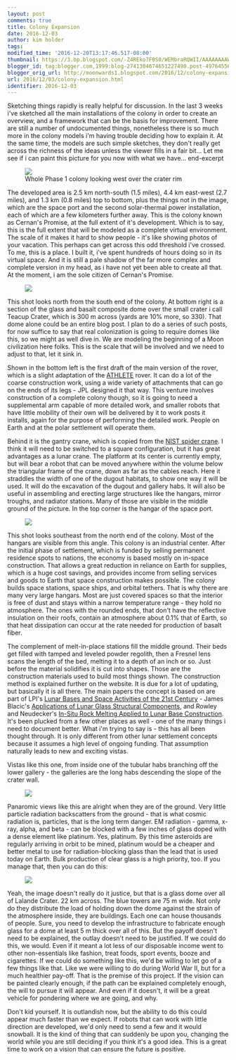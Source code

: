 ```yaml
---
layout: post
comments: true
title: Colony Expansion
date: 2016-12-03
author: kim holder
tags:
modified_time: '2016-12-20T13:17:46.517-08:00'
thumbnail: https://3.bp.blogspot.com/-Z4REko7F0S0/WEMbraRQWII/AAAAAAAAWXs/YQjlzTYVFBsNLjPNHITPZxNeQs1e4wOQwCK4B/s72-c/OverviewBirdsEye.jpg
blogger_id: tag:blogger.com,1999:blog-2741304674651227490.post-4976455686104115344
blogger_orig_url: http://moonwards1.blogspot.com/2016/12/colony-expansion.html
url: 2016/12/03/colony-expansion.html
identifier: 2016-12-03
---
```


Sketching things rapidly is really helpful for discussion. In the last 3 weeks i've sketched all the main installations of the colony in order to create an overview, and a framework that can be the basis for improvement. There are still a number of undocumented things, nonetheless there is so much more in the colony models i'm having trouble deciding how to explain it. At the same time, the models are such simple sketches, they don't really get across the richness of the ideas unless the viewer fills in a fair bit... Let me see if i can paint this picture for you now with what we have...
end-excerpt

<figure>
<img  src="https://www.moonwards.com/img/OverviewBirdsEye.jpg" />
<figcaption>Whole Phase 1 colony looking west over the crater rim</figcaption>
</figure>

The developed area is 2.5 km north-south (1.5 miles), 4.4 km east-west (2.7 miles), and 1.3 km (0.8 miles) top to bottom, plus the things not in the image, which are the space port and the second solar-thermal power installation, each of which are a few kilometers further away. This is the colony known as Cernan's Promise, at the full extent of it's development. Which is to say, this is the full extent that will be modeled as a complete virtual environment. The scale of it makes it hard to show people - it's like showing photos of your vacation. This perhaps can get across this odd threshold i've crossed. To me, this is a place. I built it, i've spent hundreds of hours doing so in its virtual space. And it is still a pale shadow of the far more complex and complete version in my head, as i have not yet been able to create all that. At the moment, i am the sole citizen of Cernan's Promise.

<figure>
<img  src="https://www.moonwards.com/img/OverviewStoN.jpg" /></figure>

This shot looks north from the south end of the colony. At bottom right is a section of the glass and basalt composite dome over the small crater i call Teacup Crater, which is 300 m across (yards are 10% more, so 330). That dome alone could be an entire blog post. I plan to do a series of such posts, for now suffice to say that real colonization is going to require domes like this, so we might as well dive in. We are modeling the beginning of a Moon civilization here folks. This is the scale that will be involved and we need to adjust to that, let it sink in.

Shown in the bottom left is the first draft of the main version of the rover, which is a slight adaptation of the [ATHLETE](https://www-robotics.jpl.nasa.gov/systems/system.cfm?System=11) rover. It can do a lot of the coarse construction work, using a wide variety of attachments that can go on the ends of its legs - JPL designed it that way. This venture involves construction of a complete colony though, so it is going to need a supplemental arm capable of more detailed work, and smaller robots that have little mobility of their own will be delivered by it to work posts it installs, again for the purpose of performing the detailed work. People on Earth and at the polar settlement will operate them.

Behind it is the gantry crane, which is copied from the [NIST spider crane](http://nvlpubs.nist.gov/nistpubs/jres/097/jresv97n3p373_a1b.pdf). I think it will need to be switched to a square configuration, but it has great advantages as a lunar crane. The platform at its center is currently empty, but will bear a robot that can be moved anywhere within the volume below the triangular frame of the crane, down as far as the cables reach. Here it straddles the width of one of the dugout habitats, to show one way it will be used. It will do the excavation of the dugout and gallery habs. It will also be useful in assembling and erecting large structures like the hangars, mirror troughs, and radiator stations. Many of those are visible in the middle ground of the picture. In the top corner is the hangar of the space port.

<figure><img  src="https://www.moonwards.com/img/OverviewNtoSE.jpg"></figure>

This shot looks southeast from the north end of the colony. Most of the hangars are visible from this angle. This colony is an industrial center. After the initial phase of settlement, which is funded by selling permanent residence spots to nations, the economy is based mostly on in-space construction. That allows a great reduction in reliance on Earth for supplies, which is a huge cost savings, and provides income from selling services and goods to Earth that space construction makes possible. The colony builds space stations, space ships, and orbital tethers. That is why there are many very large hangars. Most are just covered spaces so that the interior is free of dust and stays within a narrow temperature range - they hold no atmosphere. The ones with the rounded ends, that don't have the reflective insulation on their roofs, contain an atmosphere about 0.1% that of Earth, so that heat dissipation can occur at the rate needed for production of basalt fiber.

The complement of melt-in-place stations fill the middle ground. Their beds get filled with tamped and leveled powder regolith, then a Fresnel lens scans the length of the bed, melting it to a depth of an inch or so. Just before the material solidifies it is cut into shapes. Those are the construction materials used to build most things shown. The construction method is explained further on the website. It is due for a lot of updating, but basically it is all there. The main papers the concept is based on are part of LPI's [Lunar Bases and Space Activities of the 21st Century](http://www.lpi.usra.edu/publications/books/lunar_bases/) - James Blacic's [Applications of Lunar Glass Structural Components](http://www.lpi.usra.edu/publications/books/lunar_bases/LSBchapter07.pdf#pagemode=bookmarks&amp;page=53), and Rowley and Neudecker's [In-Situ Rock Melting Applied to Lunar Base Construction](http://www.lpi.usra.edu/publications/books/lunar_bases/LSBchapter07.pdf#pagemode=bookmarks&amp;page=32). It's been plucked from a few other places as well - one of the many things i need to document better. What i'm trying to say is - this has all been thought through. It is only different from other lunar settlement concepts because it assumes a high level of ongoing funding. That assumption naturally leads to new and exciting vistas.

Vistas like this one, from inside one of the tubular habs branching off the lower gallery - the galleries are the long habs descending the slope of the crater wall.

<figure><img  src="https://www.moonwards.com/img/TubeHabView.jpg" /></figure>

Panaromic views like this are alright when they are of the ground. Very little particle radiation backscatters from the ground - that is what cosmic radiation is, particles, that is the long term danger. EM radiation - gamma, x-ray, alpha, and beta - can be blocked with a few inches of glass doped with a dense element like platinum. Yes, platinum. By this time asteroids are regularly arriving in orbit to be mined, platinum would be a cheaper and better metal to use for radiation-blocking glass than the lead that is used today on Earth. Bulk production of clear glass is a high priority, too. If you manage that, then you can do this:

<figure><img  src="https://www.moonwards.com/img/LalandeDome.jpg" /></figure>

Yeah, the image doesn't really do it justice, but that is a glass dome over all of Lalande Crater. 22 km across. The blue towers are 75 m wide. Not only do they distribute the load of holding down the dome against the strain of the atmosphere inside, they are buildings. Each one can house thousands of people. Sure, you need to develop the infrastructure to fabricate enough glass for a dome at least 5 m thick over all of this. But the payoff doesn't need to be explained, the outlay doesn't need to be justified. If we could do this, we would. Even if it meant a lot less of our disposable income went to other non-essentials like fashion, treat foods, sport events, booze and cigarettes. If we could do something like this, we'd be willing to let go of a few things like that. Like we were willing to do during World War II, but for a much healthier pay-off. That is the premise of this project. If the vision can be painted clearly enough, if the path can be explained completely enough, the will to pursue it will appear. And even if it doesn't, it will be a great vehicle for pondering where we are going, and why.

Don't kid yourself. It is outlandish now, but the ability to do this could appear much faster than we expect. If robots that can work with little direction are developed, we'd only need to send a few and it would snowball. It is the kind of thing that can suddenly be upon you, changing the world while you are still deciding if you think it's a good idea. This is a great time to work on a vision that can ensure the future is positive.
